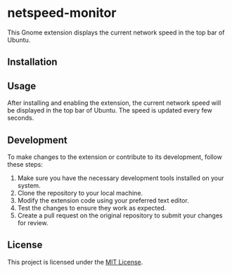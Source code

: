 # netspeed-monitor

This Gnome extension displays the current network speed in the top bar of Ubuntu.

## Installation


## Usage

After installing and enabling the extension, the current network speed will be displayed in the top bar of Ubuntu. The speed is updated every few seconds.

## Development

To make changes to the extension or contribute to its development, follow these steps:

1. Make sure you have the necessary development tools installed on your system.
2. Clone the repository to your local machine.
3. Modify the extension code using your preferred text editor.
4. Test the changes to ensure they work as expected.
5. Create a pull request on the original repository to submit your changes for review.

## License

This project is licensed under the [MIT License](LICENSE).

